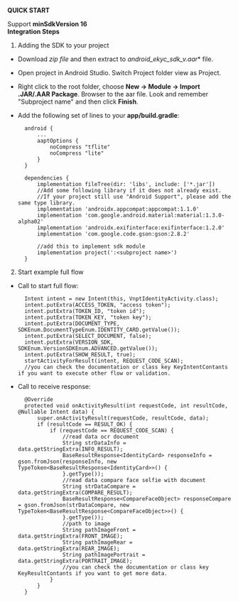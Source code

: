 **QUICK START**<br/>

Support **minSdkVersion 16** <br/>
**Integration Steps**
1. Adding the SDK to your project
- Download *zip file* and then extract to **android_ekyc_sdk_v*.aar** file.
- Open project in Android Studio. Switch Project folder view as Project. 
- Right click to the root folder, choose **New -> Module -> Import .JAR/.AAR Package**. Browser to the aar file. Look and remember "Subproject name" and then click **Finish**.
- Add the following set of lines to your **app/build.gradle**:

	    android {
	        ...
	        aaptOptions {
	            noCompress "tflite"
	            noCompress "lite"
	        }
	    }
	    
	    dependencies {
	        implementation fileTree(dir: 'libs', include: ['*.jar'])
	        //Add some following library if it does not already exist. 
	        //If your project still use "Android Support", please add the same type library.
	        implementation 'androidx.appcompat:appcompat:1.1.0'
	        implementation 'com.google.android.material:material:1.3.0-alpha02'
	        implementation 'androidx.exifinterface:exifinterface:1.2.0'
	        implementation 'com.google.code.gson:gson:2.8.2'
	        
	        //add this to implement sdk module
	        implementation project(':<subproject name>')
	    }

2. Start example full flow

- Call to start full flow:

		Intent intent = new Intent(this, VnptIdentityActivity.class);
		intent.putExtra(ACCESS_TOKEN, "access token");
		intent.putExtra(TOKEN_ID, "token id");
		intent.putExtra(TOKEN_KEY, "token key");
		intent.putExtra(DOCUMENT_TYPE, SDKEnum.DocumentTypeEnum.IDENTITY_CARD.getValue());
		intent.putExtra(SELECT_DOCUMENT, false);
		intent.putExtra(VERSION_SDK, SDKEnum.VersionSDKEnum.ADVANCED.getValue());
		intent.putExtra(SHOW_RESULT, true);
		startActivityForResult(intent, REQUEST_CODE_SCAN);
	    //you can check the documentation or class key KeyIntentContants if you want to execute other flow or validation.

- Call to receive response:

		@Override
		protected void onActivityResult(int requestCode, int resultCode, @Nullable Intent data) {
		    super.onActivityResult(requestCode, resultCode, data);
		    if (resultCode == RESULT_OK) {
		        if (requestCode == REQUEST_CODE_SCAN) {
		            //read data ocr document
		            String strDataInfo = data.getStringExtra(INFO_RESULT);
		            BaseResultResponse<IdentityCard> responseInfo = gson.fromJson(responseInfo, new TypeToken<BaseResultResponse<IdentityCard>>() {
		            }.getType());
		            //read data compare face selfie with document
		            String strDataCompare = data.getStringExtra(COMPARE_RESULT);
		            BaseResultResponse<CompareFaceObject> responseCompare = gson.fromJson(strDataCompare, new TypeToken<BaseResultResponse<CompareFaceObject>>() {
		            }.getType());
		            //path to image
		            String pathImageFront = data.getStringExtra(FRONT_IMAGE);
		            String pathImageRear = data.getStringExtra(REAR_IMAGE);
		            String pathImagePortrait = data.getStringExtra(PORTRAIT_IMAGE);
					//you can check the documentation or class key KeyResultContants if you want to get more data.
		        }
		    }
		}
